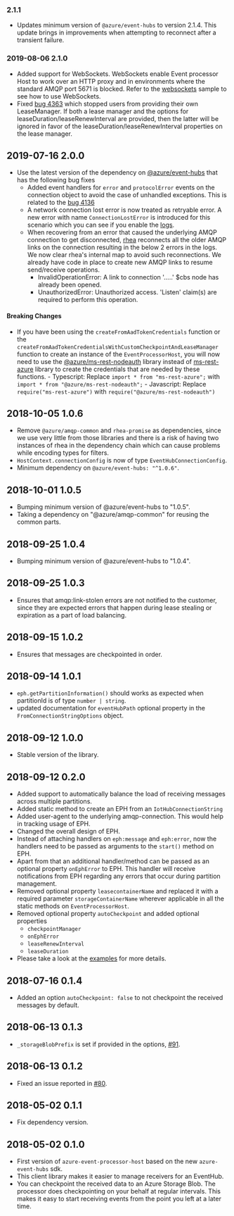 ### 2.1.1

- Updates minimum version of `@azure/event-hubs` to version 2.1.4.
  This update brings in improvements when attempting to reconnect after a transient failure.

### 2019-08-06 2.1.0

- Added support for WebSockets. WebSockets enable Event processor Host to work over an HTTP proxy and in environments where the standard AMQP port 5671 is blocked.
  Refer to the [websockets](https://github.com/Azure/azure-sdk-for-js/blob/master/sdk/eventhub/event-processor-host/samples/websockets.ts) sample to see how to use WebSockets.
- Fixed [bug 4363](https://github.com/Azure/azure-sdk-for-js/issues/4363) which stopped users from providing their own LeaseManager. If both a lease manager and the options for leaseDuration/leaseRenewInterval are provided, then the latter will be ignored in favor of the leaseDuration/leaseRenewInterval properties on the lease manager.

## 2019-07-16 2.0.0

- Use the latest version of the dependency on [@azure/event-hubs](https://www.npmjs.com/package/@azure/event-hubs/v/2.1.1) that has the following bug fixes
  - Added event handlers for `error` and `protocolError` events on the connection object to avoid the case of unhandled exceptions. This is related to the [bug 4136](https://github.com/Azure/azure-sdk-for-js/issues/4136)
  - A network connection lost error is now treated as retryable error. A new error with name `ConnectionLostError`
    is introduced for this scenario which you can see if you enable the [logs](https://github.com/Azure/azure-sdk-for-js/tree/master/sdk/eventhub/event-processor-host#debug-logs).
  - When recovering from an error that caused the underlying AMQP connection to get disconnected,
    [rhea](https://github.com/amqp/rhea/issues/205) reconnects all the older AMQP links on the connection
    resulting in the below 2 errors in the logs. We now clear rhea's internal map to avoid such reconnections.
    We already have code in place to create new AMQP links to resume send/receive operations.
    - InvalidOperationError: A link to connection '.....' \$cbs node has already been opened.
    - UnauthorizedError: Unauthorized access. 'Listen' claim(s) are required to perform this operation.

#### Breaking Changes

- If you have been using the `createFromAadTokenCredentials` function or the `createFromAadTokenCredentialsWithCustomCheckpointAndLeaseManager` function to create an instance of the
  `EventProcessorHost`, you will now need to use the [@azure/ms-rest-nodeauth](https://www.npmjs.com/package/@azure/ms-rest-nodeauth)
  library instead of [ms-rest-azure](https://www.npmjs.com/package/ms-rest-azure) library to create
  the credentials that are needed by these functions. - Typescript: Replace `import * from "ms-rest-azure";` with `import * from "@azure/ms-rest-nodeauth";` - Javascript: Replace `require("ms-rest-azure")` with `require("@azure/ms-rest-nodeauth")`

## 2018-10-05 1.0.6

- Remove `@azure/amqp-common` and `rhea-promise` as dependencies, since we use very little from
  those libraries and there is a risk of having two instances of rhea in the dependency chain which
  can cause problems while encoding types for filters.
- `HostContext.connectionConfig` is now of type `EventHubConnectionConfig`.
- Minimum dependency on `@azure/event-hubs: "^1.0.6"`.

## 2018-10-01 1.0.5

- Bumping minimum version of @azure/event-hubs to "1.0.5".
- Taking a dependency on "@azure/amqp-common" for reusing the common parts.

## 2018-09-25 1.0.4

- Bumping minimum version of @azure/event-hubs to "1.0.4".

## 2018-09-25 1.0.3

- Ensures that amqp:link-stolen errors are not notified to the customer, since they are expected errors that
  happen during lease stealing or expiration as a part of load balancing.

## 2018-09-15 1.0.2

- Ensures that messages are checkpointed in order.

## 2018-09-14 1.0.1

- `eph.getPartitionInformation()` should works as expected when partitionId is of type `number | string`.
- updated documentation for `eventHubPath` optional property in the `FromConnectionStringOptions` object.

## 2018-09-12 1.0.0

- Stable version of the library.

## 2018-09-12 0.2.0

- Added support to automatically balance the load of receiving messages across multiple partitions.
- Added static method to create an EPH from an `IotHubConnectionString`
- Added user-agent to the underlying amqp-connection. This would help in tracking usage of EPH.
- Changed the overall design of EPH.
- Instead of attaching handlers on `eph:message` and `eph:error`, now the handlers need to be passed
  as arguments to the `start()` method on EPH.
- Apart from that an additional handler/method can be passed as an optional property `onEphError`
  to EPH. This handler will receive notifications from EPH regarding any errors that occur during
  partition management.
- Removed optional property `leasecontainerName` and replaced it with a required parameter `storageContainerName` wherever applicable in all the static methods on `EventProcessorHost`.
- Removed optional property `autoCheckpoint` and added optional properties
  - `checkpointManager`
  - `onEphError`
  - `leaseRenewInterval`
  - `leaseDuration`
- Please take a look at the [examples](https://github.com/Azure/azure-sdk-for-js/tree/master/eventhub/event-processor-host/samples) for more details.

## 2018-07-16 0.1.4

- Added an option `autoCheckpoint: false` to not checkpoint the received messages by default.

## 2018-06-13 0.1.3

- `_storageBlobPrefix` is set if provided in the options, [#91](https://github.com/Azure/azure-event-hubs-node/pull/91).

## 2018-06-13 0.1.2

- Fixed an issue reported in [#80](https://github.com/Azure/azure-event-hubs-node/issues/80).

## 2018-05-02 0.1.1

- Fix dependency version.

## 2018-05-02 0.1.0

- First version of `azure-event-processor-host` based on the new `azure-event-hubs` sdk.
- This client library makes it easier to manage receivers for an EventHub.
- You can checkpoint the received data to an Azure Storage Blob. The processor does checkpointing
  on your behalf at regular intervals. This makes it easy to start receiving events from the point you
  left at a later time.
